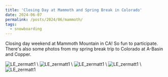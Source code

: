 ```yaml
---
title: 'Closing Day at Mammoth and Spring Break in Colorado'
date: 2024-06-07
permalink: /posts/2024/06/mammoth/
tags:
  - snowboarding
---
```


Closing day weekend at Mammoth Mountain in CA! So fun to participate. There's also some photos from my spring break trip to Colorado at A-Basin and Copper. 

![LE_zermatt1](https://lisaxeverest.github.io/images/travel/2024-06-07/copper2024-1.jpg) \\
![LE_zermatt1](https://lisaxeverest.github.io/images/travel/2024-06-07/IMG_9724.jpg) \\
![LE_zermatt1](https://lisaxeverest.github.io/images/travel/2024-06-07/mammoth1.jpg) \\
![LE_zermatt1](https://lisaxeverest.github.io/images/travel/2024-06-07/mammoth2.jpg) \\
![LE_zermatt1](https://lisaxeverest.github.io/images/travel/2024-06-07/IMG_5253.jpg)
